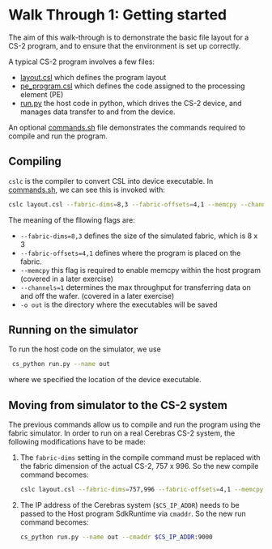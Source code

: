 # Walk Through 1: Getting started

The aim of this walk-through is to demonstrate the basic file layout for a CS-2 program, and to ensure that the environment is set up correctly.

A typical CS-2 program involves a few files:

* [layout.csl](layout.csl) which defines the program layout
* [pe_program.csl](pe_program.csl) which defines the code assigned to the processing element (PE)
* [run.py](run.py) the host code in python, which drives the CS-2 device, and manages data transfer to and from the device.

An optional [commands.sh](commands.sh) file demonstrates the commands required to compile and run the program.

## Compiling

`cslc` is the compiler to convert CSL into device executable. In [commands.sh](commands.sh), we can see this is invoked with:

``` bash
cslc layout.csl --fabric-dims=8,3 --fabric-offsets=4,1 --memcpy --channels=1 -o out
```

The meaning of the fllowing flags are:

* `--fabric-dims=8,3` defines the size of the simulated fabric, which is 8 x 3
* `--fabric-offsets=4,1` defines where the program is placed on the fabric.
* `--memcpy` this flag is required to enable memcpy within the host program (covered in a later exercise)
*  `--channels=1` determines the max throughput for transferring data on and off the wafer. (covered in a later exercise)
* `-o out` is the directory where the executables will be saved
  
## Running on the simulator

To run the host code on the simulator, we use

``` bash
 cs_python run.py --name out
```

where we specified the location of the device executable.

## Moving from simulator to the CS-2 system

The previous commands allow us to compile and run the program using the fabric simulator. In order to run on a real Cerebras CS-2 system, the following modifications have to be made:

1. The `fabric-dims` setting in the compile command must be replaced with the fabric dimension of the actual CS-2, 757 x 996. So the new compile command becomes:

    ``` bash
    cslc layout.csl --fabric-dims=757,996 --fabric-offsets=4,1 --memcpy --channels=1 -o out
    ```

1. The IP address of the Cerebras system (`$CS_IP_ADDR`) needs to be passed to the Host program SdkRuntime via `cmaddr`. So the new run command becomes:

    ``` bash
    cs_python run.py --name out --cmaddr $CS_IP_ADDR:9000
    ```
